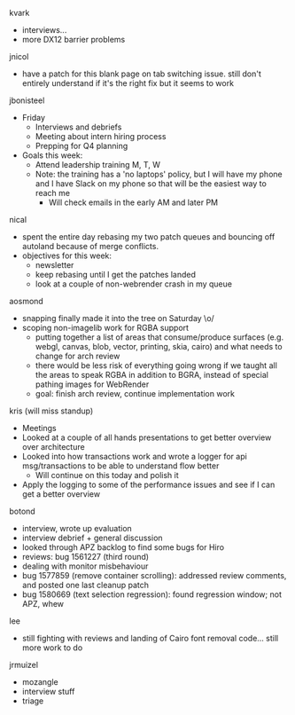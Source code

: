kvark
  * interviews...
  * more DX12 barrier problems

jnicol
  * have a patch for this blank page on tab switching issue. still don't entirely understand if it's the right fix but it seems to work

jbonisteel
  * Friday
    * Interviews and debriefs
    * Meeting about intern hiring process
    * Prepping for Q4 planning
  * Goals this week:
    * Attend leadership training M, T, W
    * Note: the training has a 'no laptops' policy, but I will have my phone and I have Slack on my phone so that will be the easiest way to reach me
      * Will check emails in the early AM and later PM

nical
  * spent the entire day rebasing my two patch queues and bouncing off autoland because of merge conflicts.
  * objectives for this week:
    * newsletter
    * keep rebasing until I get the patches landed
    * look at a couple of non-webrender crash in my queue

aosmond
  * snapping finally made it into the tree on Saturday \o/
  * scoping non-imagelib work for RGBA support
    * putting together a list of areas that consume/produce surfaces (e.g. webgl, canvas, blob, vector, printing, skia, cairo) and what needs to change for arch review
    * there would be less risk of everything going wrong if we taught all the areas to speak RGBA in addition to BGRA, instead of special pathing images for WebRender
    * goal: finish arch review, continue implementation work

kris (will miss standup)
  * Meetings
  * Looked at a couple of all hands presentations to get better overview over architecture
  * Looked into how transactions work and wrote a logger for api msg/transactions to be able to understand flow better
    * Will continue on this today and polish it
  * Apply the logging to some of the performance issues and see if I can get a better overview

botond
  * interview, wrote up evaluation 
  * interview debrief + general discussion 
  * looked through APZ backlog to find some bugs for Hiro 
  * reviews: bug 1561227 (third round) 
  * dealing with monitor misbehaviour 
  * bug 1577859 (remove container scrolling): addressed review comments, and posted one last cleanup patch 
  * bug 1580669 (text selection regression): found regression window; not APZ, whew

lee
  * still fighting with reviews and landing of Cairo font removal code... still more work to do

jrmuizel
  * mozangle
  * interview stuff
  * triage
